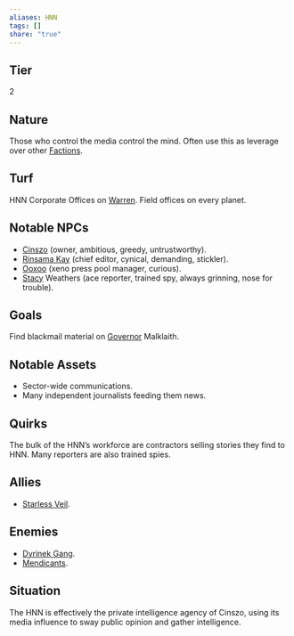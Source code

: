 ```yaml
---
aliases: HNN
tags: []
share: "true"
---
```


## Tier

2

## Nature

Those who control the media control the mind. Often use this as leverage over other [Factions](./index.md).

## Turf

HNN Corporate Offices on [Warren](../Procyon/Rin/Warren.md). Field offices on every planet.

## Notable NPCs

- [Cinszo](Cinszo.md) (owner, ambitious, greedy, untrustworthy).
- [Rinsama Kay](Rinsama%20Kay.md) (chief editor, cynical, demanding, stickler).
- [Ooxoo](Ooxoo.md) (xeno press pool manager, curious).
- [Stacy](Stacy.md) Weathers (ace reporter, trained spy, always grinning, nose for trouble).


## Goals

Find blackmail material on [Governor](../Characters/Governor%20Ritam%20al%E2%80%99Malklaith.md) Malklaith.

## Notable Assets

- Sector-wide communications.
- Many independent journalists feeding them news.


## Quirks

The bulk of the HNN’s workforce are contractors selling stories they find to HNN. Many reporters are also trained spies.

## Allies

- [Starless Veil](./Starless%20Veil.md).


## Enemies

- [Dyrinek Gang](./Dyrinek%20Gang.md).
- [Mendicants](./Mendicants.md).


## Situation

The HNN is effectively the private intelligence agency of Cinszo, using its media influence to sway public opinion and gather intelligence.
